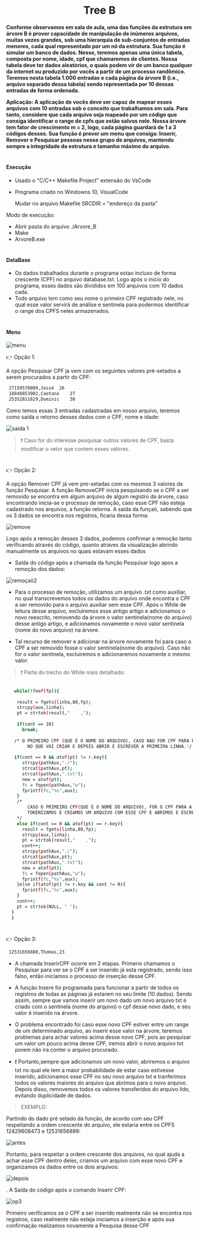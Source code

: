 <h1 align="center"> 
 Tree B
</h1>
<h4>	
  Conforme observamos em sala de aula, uma das funções da estrutura em árvore B é prover capacidade de manipulação de inúmeros arquivos, muitas vezes grandes, sob uma hierarquia de sub-conjuntos de entradas menores, cada qual representado por um nó da estrutura. Sua função é simular um banco de dados. Nesse, teremos apenas uma única tabela, composta por nome, idade, cpf que chamaremos de clientes. Nossa tabela deve ter dados aleatórios, o quais podem vir de um banco qualquer da internet ou produzido por vocês a partir de um processo randômico. Teremos nesta tabela 1.000 entradas e cada página da árvore B (i.e., arquivo separado dessa tabela)  sendo representada por 10 dessas entradas de forma ordenada. 

Aplicação: A aplicação de vocês deve ser capaz de mapear esses arquivos com 10 entradas sob o conceito que trabalhamos em sala. Para tanto, considere que cada arquivo seja mapeado por um código que consiga identificar o range de cpfs que estão salvos nele. Nossa árvore tem fator de crescimento m = 2, logo, cada página guardará de 1 a 3 códigos desses. Sua função é prover um menu que consiga: Inserir, Remover e Pesquisar pessoas nesse grupo de arquivos, mantendo sempre a integridade da estrutura e tamanho máximo do arquivo. 
</h4>
<h1></h1>

#### Execução

- Usado o "C/C++ Makefile Project" extensão do VsCode

- Programa criado no Windowns 10, VisualCode
  
  Mudar no arquivo Makefile SRCDIR = "endereço da pasta"
  
  
 Modo de execução:
  
- Abrir pasta do arquivo  ./Arvore_B
- Make
- ArvoreB.exe

<h1></h1>

#### DataBase

- Os dados trabalhados durante o programa estao incluso de forma crescente (CPF) no arquivo database.txt. Logo após o inicio do programa, esses dados são divididos em 100 arquivos com 10 dados cada.
- Todo arquivo tem como seu nome o primeiro CPF registrado nele, no qual esse valor servirá de análise e sentinela para podermos identificar o range dos CPFS neles armazenados.


<h1></h1>

#### Menu 

![menu](https://user-images.githubusercontent.com/78819692/148828871-2aa827c4-250d-4eba-87da-10f5624fee1e.png)

:point_right: Opção 1:

<p> A opção Pesquisar CPF ja vem com os seguintes valores pré-setados a serem procurados a partir do CPF:<p>
 
```sh
 27159570809,Jessé	26 
 18848853902,Caetano	27 
 25352811829,Dominic	38
```
Como temos essas 3 entradas cadastradas em nosso arquivo, teremos como saída o retorno desses dados com o CPF, nome e idade: 
 
 ![saida 1](https://user-images.githubusercontent.com/78819692/148832592-4d3013ff-e6da-4dcf-b26d-88132732fc29.png)

> :exclamation: Caso for do interesse pesquisar outros valores de CPF, basta modificar o vetor que contem esses valores.
 
 <h1></h1>
 
:point_right: Opção 2:
 
 <p> A opção Remover CPF já vem pre-setadas com os mesmos 3 valores da função Pesquisar. A função RemoveCPF inicia pesquisando se o CPF a ser removido se encontra em algum arquivo de algum registro da árvore, caso encontrando inicia-se o processo de remoção, caso esse CPF não esteja cadastrado nos arquivos, a função retorna. A saída da funçaõ, sabendo que os 3 dados se encontra nos registros, ficaria dessa forma: <p>
 
 ![remove](https://user-images.githubusercontent.com/78819692/148831743-6be8704b-6403-4f98-8757-6d60fa950c4a.png)

  <p> Logo após a remoção desses 3 dados, podemos confirmar a remoção tanto verificando através do código, quanto atraves da visualização abrindo manualmente os arquivos no quais estavam esses dados<p>
 
 - Saída do código após a chamada da função Pesquisar logo apos a remoção dos dados: 
   
 ![remoçaõ2](https://user-images.githubusercontent.com/78819692/148832275-48e7cf63-5e33-4150-86b6-65213a458712.png)

   
 - Para o processo de remoção, utilizamos um arquivo .txt como auxiliar, no qual transcrevemos todos os dados do arquivo onde encontra o CPF a ser removido para o arquivo auxiliar sem esse CPF.  Após o While de leitura desse arquivo, excluiremos esse antigo artigo e adicionamos o novo reescrito, removendo da árvore o valor sentinela(nome do arquivo) desse antigo artigo, e adicionamos novamente o novo valor sentinela (nome do novo arquivo) na árvore.

- Tal recurso de remover e adicionar na árvore novamente foi para caso o CPF a ser removido fosse o valor sentinela(nome do arquivo). Caso não for o valor sentinela, excluiremos e adicionaremos novamente o mesmo valor.
  
> :exclamation: Parte do trecho do While mais detalhado:  
   
```sh
   
   while(!feof(fp)){  
  
    result = fgets(linha,80,fp);
    strcpy(aux,linha);  
    pt = strtok(result,"    ,");
  
    if(cont == 10)
      break;
   
   /* O PRIMEIRO CPF (QUE É O NOME DO ARQUIVO), CASO NAO FOR CPF PARA REMOÇÃO, SERÁ O NOME DO NOVO ARQUIVO, 
        NO QUE VAI CRIAR E DEPOIS ABRIR E ESCREVER A PRIMEIRA LINHA.*/
   
   if(cont == 0 && atof(pt) != r.key){
      strcpy(pathAux,"./");
      strcat(pathAux,pt);
      strcat(pathAux,".txt");
      new = atof(pt);
      fc = fopen(pathAux,"w");
      fprintf(fc,"%s",aux);
    }
    /*
        CASO O PRIMEIRO CPF(QUE É O NOME DO ARQUIVO), FOR O CPF PARA A REMOÇÃO, JA CHAMAMOS A SEGUNDA LINHA DO ARQUIVO,
        TOKENIZAMOS E CRIAMOS UM ARQUIVO COM ESSE CPF E ABRIMOS E ESCREVEMOS.
    */
    else if(cont == 0 && atof(pt) == r.key){ 
      result = fgets(linha,80,fp);
      strcpy(aux,linha);  
      pt = strtok(result,"    ,");
      cont++;
      strcpy(pathAux,"./");
      strcat(pathAux,pt);
      strcat(pathAux,".txt");
      new = atof(pt);
      fc = fopen(pathAux,"w");
      fprintf(fc,"%s",aux);
    }else if(atof(pt) != r.key && cont != 0){  
      fprintf(fc,"%s",aux);
    }
    cont++;
    pt = strtok(NULL, " ");
  }
  }
```
   
<h1></h1>
   
:point_right: Opção 3:
   
<p Na opção de Inserir, temos ja o seguinte dado pré-setado a ser inserido> <p>
 
 ```sh
  12531656880,Thomas,23
  ```
 - A chamada InserirCPF ocorre em 2 etapas. Primerio chamamos o Pesquisar para ver se o CPF a ser inserido já esta registrado, sendo isso falso, então iniciamos o processo de inserção desse CPF.
 
 - A função Insere foi programada para funcionar a partir de todos os registros de todas as páginas já estarem no seu limite (10 dados). Sendo assim, sempre que vamos inserir um novo dado um novo arquivo txt é criado com o sentinela (nome do arquivo) o cpf desse novo dado, e seu valor é inserido na árvore.
 
 - O problema encontrado foi caso esse novo CPF estiver entre um range de um determinado arquivo, ao inserir esse valor na árvore, teremos problemas para achar valores acima desse novo CPF, pois ao pesquisar um valor um pouco acima desse CPF, iremos abrir o novo arquivo txt porem não ira conter o arquivo procurado.
 
 - :exclamation: Portanto,sempre que adicionamos um novo valor, abriremos o arquivo txt no qual ele tem a maior probabilidade de estar caso estivesse inserido, adicionamos esse CPF no seu novo arquivo txt e tranferimos todos os valores maiores do arquivo que abrimos para o novo arquivo. Depois disso, removemos todos os valores transferidos do arquivo lido, evitando duplicidade de dados.
 
 > EXEMPLO:
 
 <p> Partindo do dado pré setado da função, de acordo com seu CPF  respeitando a ordem crescente do arquivo, ele estaria entre os CPFS 12429608473 e 12531656899:
  
  ![antes](https://user-images.githubusercontent.com/78819692/148844449-f01180ac-e9ee-4708-9d4b-99606667969d.png)

  
  <p> Portanto, para respeitar a ordem crescente dos arquivos, no qual ajuda a achar esse CPF dentro deles, criamos um arquivo com esse novo CPF e organizamos os dados entre os dois arquivos:<p>
   
 ![depois](https://user-images.githubusercontent.com/78819692/148844864-af18e319-58f8-4148-9f7a-24d577b7f1f0.png)

  . A Saída do código após o comando Inserir CPF:
   
 ![op3](https://user-images.githubusercontent.com/78819692/148845044-8ea73e37-f7ce-4a9f-912d-782526ff0976.png)

   <p> Primeiro verificamos se o CPF a ser inserido realmente não se encontra nos registros, caso realmente não esteja iniciamos a inserção e após sua confirmação realizamos novamente a Pesquisa desse CPF<p>
